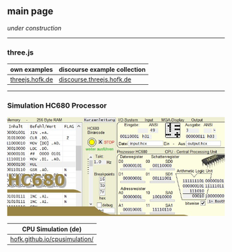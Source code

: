 ## main page ##

*under construction*

---

### three.js ###

own examples    | discourse example collection 
--------------- | ---------------------------- 
[threejs.hofk.de](https://threejs.hofk.de) | [discourse.threejs.hofk.de](http://discourse.threejs.hofk.de) 


---

### Simulation HC680 Processor ###

![kopf](2_Kopf.jpg)

CPU Simulation (de) |
----------------- |  
[hofk.github.io/cpusimulation/](https://hofk.github.io/cpusimulation/) |  
